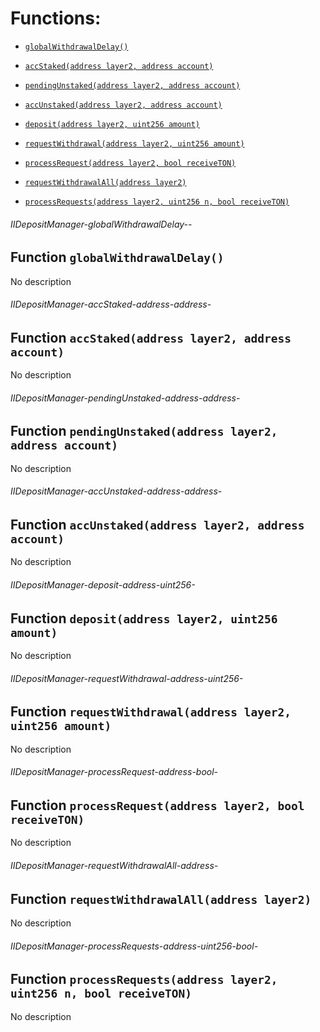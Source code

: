 # Functions:

- [`globalWithdrawalDelay()`](#IIDepositManager-globalWithdrawalDelay--)

- [`accStaked(address layer2, address account)`](#IIDepositManager-accStaked-address-address-)

- [`pendingUnstaked(address layer2, address account)`](#IIDepositManager-pendingUnstaked-address-address-)

- [`accUnstaked(address layer2, address account)`](#IIDepositManager-accUnstaked-address-address-)

- [`deposit(address layer2, uint256 amount)`](#IIDepositManager-deposit-address-uint256-)

- [`requestWithdrawal(address layer2, uint256 amount)`](#IIDepositManager-requestWithdrawal-address-uint256-)

- [`processRequest(address layer2, bool receiveTON)`](#IIDepositManager-processRequest-address-bool-)

- [`requestWithdrawalAll(address layer2)`](#IIDepositManager-requestWithdrawalAll-address-)

- [`processRequests(address layer2, uint256 n, bool receiveTON)`](#IIDepositManager-processRequests-address-uint256-bool-)

###### IIDepositManager-globalWithdrawalDelay--

## Function `globalWithdrawalDelay()`

No description

###### IIDepositManager-accStaked-address-address-

## Function `accStaked(address layer2, address account)`

No description

###### IIDepositManager-pendingUnstaked-address-address-

## Function `pendingUnstaked(address layer2, address account)`

No description

###### IIDepositManager-accUnstaked-address-address-

## Function `accUnstaked(address layer2, address account)`

No description

###### IIDepositManager-deposit-address-uint256-

## Function `deposit(address layer2, uint256 amount)`

No description

###### IIDepositManager-requestWithdrawal-address-uint256-

## Function `requestWithdrawal(address layer2, uint256 amount)`

No description

###### IIDepositManager-processRequest-address-bool-

## Function `processRequest(address layer2, bool receiveTON)`

No description

###### IIDepositManager-requestWithdrawalAll-address-

## Function `requestWithdrawalAll(address layer2)`

No description

###### IIDepositManager-processRequests-address-uint256-bool-

## Function `processRequests(address layer2, uint256 n, bool receiveTON)`

No description

